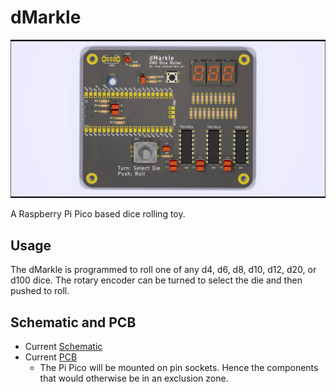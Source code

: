 <!--
 dMarkle (c) by Greg Coonrod
 
 dMarkle is licensed under a
 Creative Commons Attribution-ShareAlike 4.0 International License.
 
 You should have received a copy of the license along with this
 work. If not, see <http://creativecommons.org/licenses/by-sa/4.0/>.
-->

# dMarkle

![3D View](./dMarkle_rev0.1.png)

A Raspberry Pi Pico based dice rolling toy.

## Usage

The dMarkle is programmed to roll one of any d4, d6, d8, d10, d12, d20, or d100 dice. The rotary encoder can be turned to select the die and then pushed to roll.

## Schematic and PCB

- Current [Schematic](./dMarkle-schematic-rev0.1.pdf)
- Current [PCB](./dMarkle-board-rev0.1.pdf)
  - The Pi Pico will be mounted on pin sockets. Hence the components that would otherwise be in an exclusion zone.
